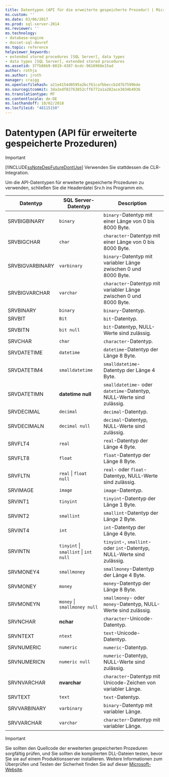 ```yaml
---
title: Datentypen (API für die erweiterte gespeicherte Prozedur) | Microsoft-Dokumentation
ms.custom: ''
ms.date: 03/06/2017
ms.prod: sql-server-2014
ms.reviewer: ''
ms.technology:
- database-engine
- docset-sql-devref
ms.topic: reference
helpviewer_keywords:
- extended stored procedures [SQL Server], data types
- data types [SQL Server], extended stored procedures
ms.assetid: 37fb86b9-8819-4387-bcdc-9616968e15ad
author: rothja
ms.author: jroth
manager: craigg
ms.openlocfilehash: a21e4154d0595a2bcf61cafbbeccb2d7b7599bde
ms.sourcegitcommit: 3da2edf82763852cff6772a1a282ace3034b4936
ms.translationtype: MT
ms.contentlocale: de-DE
ms.lasthandoff: 10/02/2018
ms.locfileid: "48115150"
---
```

# <a name="data-types-extended-stored-procedure-api"></a>Datentypen (API für erweiterte gespeicherte Prozeduren)
    
> [!IMPORTANT]  
>  [!INCLUDE[ssNoteDepFutureDontUse](../../includes/ssnotedepfuturedontuse-md.md)] Verwenden Sie stattdessen die CLR-Integration.  
  
 Um die API-Datentypen für erweiterte gespeicherte Prozeduren zu verwenden, schließen Sie die Headerdatei Srv.h ins Programm ein.  
  
|Datentyp|SQL Server-Datentyp|Description|  
|---------------|--------------------------|-----------------|  
|SRVBIGBINARY|`binary`|`binary`-Datentyp mit einer Länge von 0 bis 8000 Byte.|  
|SRVBIGCHAR|`char`|`character`-Datentyp mit einer Länge von 0 bis 8000 Byte.|  
|SRVBIGVARBINARY|`varbinary`|`binary`-Datentyp mit variabler Länge zwischen 0 und 8000 Byte.|  
|SRVBIGVARCHAR|`varchar`|`character`-Datentyp mit variabler Länge zwischen 0 und 8000 Byte.|  
|SRVBINARY|`binary`|`binary`-Datentyp.|  
|SRVBIT|`Bit`|`bit`-Datentyp.|  
|SRVBITN|`bit null`|`bit`-Datentyp, NULL-Werte sind zulässig.|  
|SRVCHAR|`char`|`character`-Datentyp.|  
|SRVDATETIME|`datetime`|`datetime`-Datentyp der Länge 8 Byte.|  
|SRVDATETIM4|`smalldatetime`|`smalldatetime`-Datentyp der Länge 4 Byte.|  
|SRVDATETIMN|**datetime null**|`smalldatetime`- oder `datetime`-Datentyp, NULL-Werte sind zulässig.|  
|SRVDECIMAL|`decimal`|`decimal`-Datentyp.|  
|SRVDECIMALN|`decimal null`|`decimal`-Datentyp, NULL-Werte sind zulässig.|  
|SRVFLT4|`real`|`real`-Datentyp der Länge 4 Byte.|  
|SRVFLT8|`float`|`float`-Datentyp der Länge 8 Byte.|  
|SRVFLTN|`real` &#124; `float null`|`real`- oder `float`-Datentyp, NULL-Werte sind zulässig.|  
|SRVIMAGE|`image`|`image`-Datentyp.|  
|SRVINT1|`tinyint`|`tinyint`-Datentyp der Länge 1 Byte.|  
|SRVINT2|`smallint`|`smallint`-Datentyp der Länge 2 Byte.|  
|SRVINT4|`int`|`int`-Datentyp der Länge 4 Byte.|  
|SRVINTN|`tinyint` &#124; `smallint` &#124; `int null`|`tinyint`-, `smallint`- oder `int`-Datentyp, NULL-Werte sind zulässig.|  
|SRVMONEY4|`smallmoney`|`smallmoney`-Datentyp der Länge 4 Byte.|  
|SRVMONEY|`money`|`money`-Datentyp der Länge 8 Byte.|  
|SRVMONEYN|`money` &#124; `smallmoney null`|`smallmoney`- oder `money`-Datentyp, NULL-Werte sind zulässig.|  
|SRVNCHAR|**nchar**|`character`-Unicode-Datentyp.|  
|SRVNTEXT|`ntext`|`text`-Unicode-Datentyp.|  
|SRVNUMERIC|`numeric`|`numeric`-Datentyp.|  
|SRVNUMERICN|`numeric null`|`numeric`-Datentyp, NULL-Werte sind zulässig.|  
|SRVNVARCHAR|**nvarchar**|`character`-Datentyp mit Unicode-Zeichen von variabler Länge.|  
|SRVTEXT|`text`|`text`-Datentyp.|  
|SRVVARBINARY|`varbinary`|`binary`-Datentyp mit variabler Länge.|  
|SRVVARCHAR|`varchar`|`character`-Datentyp mit variabler Länge.|  
  
> [!IMPORTANT]  
>  Sie sollten den Quellcode der erweiterten gespeicherten Prozeduren sorgfältig prüfen, und Sie sollten die kompilierten DLL-Dateien testen, bevor Sie sie auf einem Produktionsserver installieren. Weitere Informationen zum Überprüfen und Testen der Sicherheit finden Sie auf dieser [Microsoft-Website](http://go.microsoft.com/fwlink/?LinkID=54761&amp;clcid=0x409http://msdn.microsoft.com/security/).  
  
  
